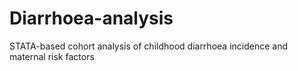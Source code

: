# Diarrhoea-analysis
STATA-based cohort analysis of childhood diarrhoea incidence and maternal risk factors
